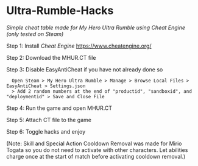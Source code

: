 # Ultra-Rumble-Hacks
*Simple cheat table made for My Hero Ultra Rumble using Cheat Engine (only tested on Steam)*

  Step 1: Install *Cheat Engine* https://www.cheatengine.org/

  Step 2: Download the MHUR.CT file

  Step 3: Disable EasyAntiCheat if you have not already done so

      Open Steam > My Hero Ultra Rumble > Manage > Browse Local Files > EasyAntiCheat > Settings.json 
      > Add 2 random numbers at the end of "productid", "sandboxid", and "deploymentid" > Save and Close File

  Step 4: Run the game and open MHUR.CT
  
  Step 5: Attach CT file to the game

  Step 6: Toggle hacks and enjoy

(Note: Skill and Special Action Cooldown Removal was made for Mirio Togata so you do not need to activate with other characters.
Let abilities charge once at the start of match before activating cooldown removal.)
